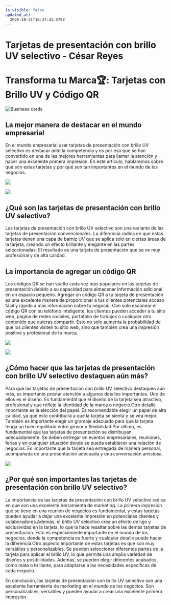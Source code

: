 ```yaml
---
is_visible: false
updated_at: |
  2025-10-31T16:37:41.575Z
---
```




# Tarjetas de presentación con brillo UV selectivo - César Reyes
# Transforma tu Marca🏆: Tarjetas con Brillo UV y Código QR
![Business cards](https://cesarreyesjaramillo.com/wp-content/uploads/2023/03/tarjetas-uv-spot-5.jpg)
## La mejor manera de destacar en el mundo empresarial
En el mundo empresarial usar tarjetas de presentación con brillo UV selectivo es destacar ante la competencia y es por eso que se han convertido en una de las mejores herramientas para llamar la atención y hacer una excelente primera impresión. En este artículo, hablaremos sobre qué son estas tarjetas y por qué son tan importantes en el mundo de los negocios.
![](https://cesarreyesjaramillo.com/wp-content/uploads/2023/03/b1936a02c309457df54315a654459ed3.jpg)
![](https://cesarreyesjaramillo.com/wp-content/uploads/2023/01/frame-about-nikicivi-3.png)
## ¿Qué son las tarjetas de presentación con brillo UV selectivo?
Las tarjetas de presentación con brillo UV selectivo son una variante de las tarjetas de presentación convencionales. La diferencia radica en que estas tarjetas tienen una capa de barniz UV que se aplica solo en ciertas áreas de la tarjeta, creando un efecto brillante y elegante en las partes seleccionadas. El resultado es una tarjeta de presentación que se ve muy profesional y de alta calidad.
## La importancia de agregar un código QR
Los códigos QR se han vuelto cada vez más populares en las tarjetas de presentación debido a su capacidad para almacenar información adicional en un espacio pequeño. Agregar un código QR a tu tarjeta de presentación es una excelente manera de proporcionar a tus clientes potenciales acceso fácil y rápido a más información sobre tu negocio. Con solo escanear el código QR con su teléfono inteligente, los clientes pueden acceder a tu sitio web, página de redes sociales, portafolio de trabajos o cualquier otro contenido que quieras compartir. Esto no solo aumenta la probabilidad de que los clientes visiten tu sitio web, sino que también crea una impresión positiva y profesional de tu marca.
![](https://cesarreyesjaramillo.com/wp-content/uploads/2023/03/Diseno-sin-titulo-25.jpg)
![](https://cesarreyesjaramillo.com/wp-content/uploads/2023/01/frame-about-nikicivi-3.png)
## ¿Cómo hacer que las tarjetas de presentación con brillo UV selectivo destaquen aún más?
Para que las tarjetas de presentación con brillo UV selectivo destaquen aún más, es importante prestar atención a algunos detalles importantes. Uno de ellos es el diseño. Es fundamental que el diseño de la tarjeta sea atractivo, profesional y que refleje la identidad de la marca o negocio.Otro detalle importante es la elección del papel. Es recomendable elegir un papel de alta calidad, ya que esto contribuirá a que la tarjeta se sienta y se vea mejor. También es importante elegir un gramaje adecuado para que la tarjeta tenga un buen equilibrio entre grosor y flexibilidad.Por último, es fundamental que las tarjetas de presentación se distribuyan adecuadamente. Se deben entregar en eventos empresariales, reuniones, ferias y en cualquier situación donde se pueda establecer una relación de negocios. Es importante que la tarjeta sea entregada de manera personal, acompañada de una presentación adecuada y una conversación amistosa.
![](https://cesarreyesjaramillo.com/wp-content/uploads/2023/03/Diseno-sin-titulo-2023-02-01T100724.070.png)
## ¿Por qué son importantes las tarjetas de presentación con brillo UV selectivo?
La importancia de las tarjetas de presentación con brillo UV selectivo radica en que son una excelente herramienta de marketing. La primera impresión que se tiene en una reunión de negocios es fundamental, y estas tarjetas pueden ayudar a dejar una excelente impresión en potenciales clientes y colaboradores.Además, el brillo UV selectivo crea un efecto de lujo y exclusividad en la tarjeta, lo que la hace resaltar sobre las demás tarjetas de presentación. Esto es especialmente importante en el mundo de los negocios, donde la competencia es fuerte y cualquier detalle puede hacer la diferencia.Otro aspecto importante de estas tarjetas es que son muy versátiles y personalizables. Se pueden seleccionar diferentes partes de la tarjeta para aplicar el brillo UV, lo que permite una amplia variedad de diseños y posibilidades. Además, se pueden elegir diferentes acabados, como mate o brillante, para adaptarse a las necesidades específicas de cada negocio.
En conclusión, las tarjetas de presentación con brillo UV selectivo son una excelente herramienta de marketing en el mundo de los negocios. Son personalizables, versátiles y pueden ayudar a crear una excelente primera impresión.